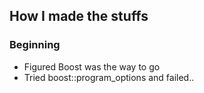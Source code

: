 ## How I made the stuffs

### Beginning

* Figured Boost was the way to go
* Tried boost::program_options and failed..